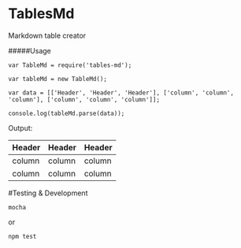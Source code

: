 TablesMd
========

Markdown table creator

#####Usage
```
var TableMd = require('tables-md');

var tableMd = new TableMd();

var data = [['Header', 'Header', 'Header'], ['column', 'column', 'column'], ['column', 'column', 'column']];

console.log(tableMd.parse(data));
```

Output:

|Header|Header|Header|
|------|------|------|
|column|column|column|
|column|column|column|

#Testing & Development
```
mocha
```
or

```
npm test
```
